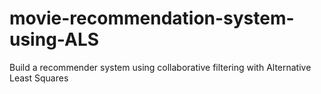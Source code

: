 # movie-recommendation-system-using-ALS
Build a recommender system using collaborative filtering with Alternative Least Squares

